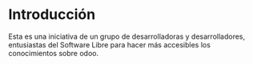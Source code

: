 Introducción
====

Esta es una iniciativa de un grupo de desarrolladoras y desarrolladores, entusiastas del Software Libre para hacer más accesibles los conocimientos sobre odoo.
